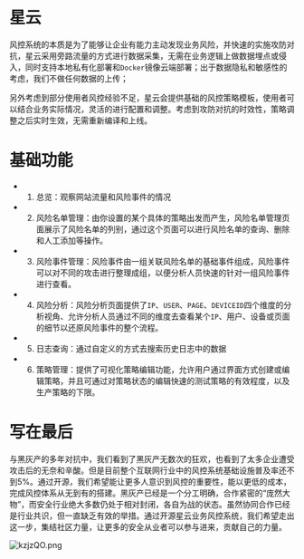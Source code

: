 
# 星云
风控系统的本质是为了能够让企业有能力主动发现业务风险，并快速的实施攻防对抗，星云采用旁路流量的方式进行数据采集，无需在业务逻辑上做数据埋点或侵入，同时支持本地私有化部署和`Docker`镜像云端部署；出于数据隐私和敏感性的考虑，我们不做任何数据的上传；  
  
另外考虑到部分使用者风控经验不足，星云会提供基础的风控策略模板，使用者可以结合业务实际情况，灵活的进行配置和调整。考虑到攻防对抗的时效性，策略调整之后实时生效，无需重新编译和上线。  
  
  
# 基础功能
- 1. 总览：观察网站流量和风险事件的情况
- 2. 风险名单管理：由你设置的某个具体的策略出发而产生，风险名单管理页面展示了风险名单的列别，通过这个页面可以进行风险名单的查询、删除和人工添加等操作。
- 3. 风险事件管理：风险事件由一组关联风险名单的基础事件组成，风险事件可以对不同的攻击进行整理成组，以便分析人员快速的针对一组风险事件进行查看。
- 4. 风险分析：风险分析页面提供了`IP`、`USER`、`PAGE`、`DEVICEID`四个维度的分析视角、允许分析人员通过不同的维度去查看某个`IP`、用户、设备或页面的细节以还原风险事件的整个流程。
- 5. 日志查询：通过自定义的方式去搜索历史日志中的数据
- 6. 策略管理：提供了可视化策略编辑功能，允许用户通过界面方式创建或编辑策略，并且可通过对策略状态的编辑快速的测试策略的有效程度，以及生产策略的下限。

# 写在最后

与黑灰产的多年对抗中，我们看到了黑灰产无数次的狂欢，也看到了太多企业遭受攻击后的无奈和辛酸。但是目前整个互联网行业中的风控系统基础设施普及率还不到5%。通过开源，我们希望能让更多人意识到风控的重要性，能以更低的成本，完成风控体系从无到有的搭建。黑灰产已经是一个分工明确，合作紧密的“庞然大物”，而安全行业绝大多数仍处于相对封闭，各自为战的状态。虽然协同合作已经是行业共识，但一直缺乏有效的举措。通过开源星云业务风控系统，我们希望走出这一步，集结社区力量，让更多的安全从业者可以参与进来，贡献自己的力量。

![kzjzQO.png](https://s2.ax1x.com/2019/03/08/kzjzQO.png)
